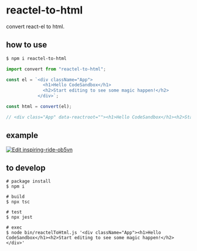 # reactel-to-html

convert react-el to html.

## how to use

```sh
$ npm i reactel-to-html
```

```js
import convert from "reactel-to-html";

const el = `<div className="App">
              <h1>Hello CodeSandbox</h1>
              <h2>Start editing to see some magic happen!</h2>
            </div>`;

const html = convert(el);

// <div class="App" data-reactroot=""><h1>Hello CodeSandbox</h1><h2>Start editing to see some magic happen!</h2></div>
```

## example

[![Edit inspiring-ride-ob5vn](https://codesandbox.io/static/img/play-codesandbox.svg)](https://codesandbox.io/s/inspiring-ride-ob5vn?fontsize=14&hidenavigation=1&theme=dark)

## to develop

```
# package install
$ npm i

# build
$ npx tsc

# test
$ npx jest

# exec
$ node bin/reactelToHtml.js '<div className="App"><h1>Hello CodeSandbox</h1><h2>Start editing to see some magic happen!</h2></div>'
```
